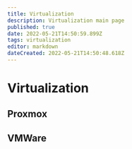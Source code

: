 ```yaml
---
title: Virtualization
description: Virtualization main page
published: true
date: 2022-05-21T14:50:59.899Z
tags: virtualization
editor: markdown
dateCreated: 2022-05-21T14:50:48.618Z
---
```


# Virtualization

## Proxmox

## VMWare